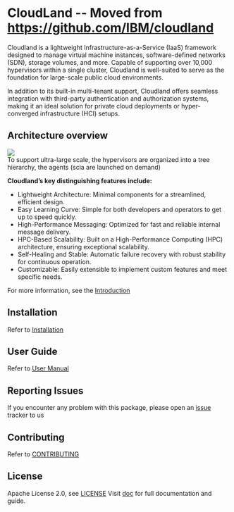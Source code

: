 # CloudLand -- Moved from https://github.com/IBM/cloudland
Cloudland is a lightweight Infrastructure-as-a-Service (IaaS) framework designed to manage virtual machine instances, software-defined networks (SDN), storage volumes, and more. Capable of supporting over 10,000 hypervisors within a single cluster, Cloudland is well-suited to serve as the foundation for large-scale public cloud environments.   
   
In addition to its built-in multi-tenant support, Cloudland offers seamless integration with third-party authentication and authorization systems, making it an ideal solution for private cloud deployments or hyper-converged infrastructure (HCI) setups.   
    
## Architecture overview
![](https://raw.githubusercontent.com/wiki/maplerime/cloudland/images/architecture.svg?sanitize=true)   
To support ultra-large scale, the hypervisors are organized into a tree hierarchy, the agents (scia are launched on demand)   

**Cloudland’s key distinguishing features include:**   
- Lightweight Architecture: Minimal components for a streamlined, efficient design.
- Easy Learning Curve: Simple for both developers and operators to get up to speed quickly.
- High-Performance Messaging: Optimized for fast and reliable internal message delivery.
- HPC-Based Scalability: Built on a High-Performance Computing (HPC) architecture, ensuring exceptional scalability.
- Self-Healing and Stable: Automatic failure recovery with robust stability for continuous operation.
- Customizable: Easily extensible to implement custom features and meet specific needs.

For more information, see the [Introduction](https://github.com/maplerime/cloudland/wiki/Introduction)

## Installation
Refer to [Installation](https://github.com/maplerime/cloudland/wiki/Installation)

## User Guide
Refer to [User Manual](https://github.com/maplerime/cloudland/wiki/Manual)

## Reporting Issues
If you encounter any problem with this package, please open an [issue](https://github.com/maplerime/cloudland/issues) tracker to us

## Contributing
Refer to [CONTRIBUTING](https://github.com/maplerime/cloudland/wiki/Contribution)

## License
Apache License 2.0, see [LICENSE](https://github.com/maplerime/cloudland/blob/master/LICENSE)
Visit [doc](https://github.com/maplerime/cloudland/wiki) for full documentation and guide.




